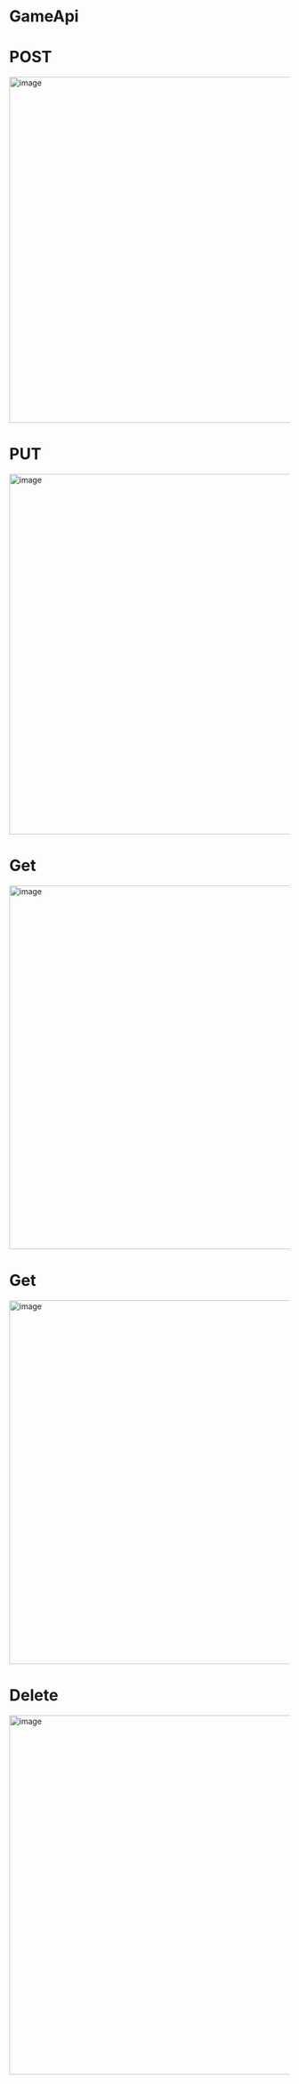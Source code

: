 # GameApi

# POST
<img width="622" alt="image" src="https://github.com/user-attachments/assets/f2529c1b-a4cb-4782-9435-3a06c18f8e67">

# PUT
<img width="648" alt="image" src="https://github.com/user-attachments/assets/0363bb79-ef79-4f50-8c4e-92bf17f9ea91">

# Get
<img width="654" alt="image" src="https://github.com/user-attachments/assets/0029b229-1323-4181-8740-e625ca28caa2">

# Get
<img width="654" alt="image" src="https://github.com/user-attachments/assets/3667b006-1259-4d1b-87d3-884ba9e34420">

# Delete
<img width="646" alt="image" src="https://github.com/user-attachments/assets/e653bac0-2575-49af-a81a-1619f73bb63c">


